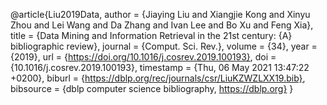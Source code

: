 @article{Liu2019Data,
  author    = {Jiaying Liu and
               Xiangjie Kong and
               Xinyu Zhou and
               Lei Wang and
               Da Zhang and
               Ivan Lee and
               Bo Xu and
               Feng Xia},
  title     = {Data Mining and Information Retrieval in the 21st century: {A} bibliographic
               review},
  journal   = {Comput. Sci. Rev.},
  volume    = {34},
  year      = {2019},
  url       = {https://doi.org/10.1016/j.cosrev.2019.100193},
  doi       = {10.1016/j.cosrev.2019.100193},
  timestamp = {Thu, 06 May 2021 13:47:22 +0200},
  biburl    = {https://dblp.org/rec/journals/csr/LiuKZWZLXX19.bib},
  bibsource = {dblp computer science bibliography, https://dblp.org}
}
